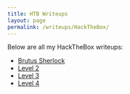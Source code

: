 ```yaml
---
title: HTB Writeups
layout: page
permalink: /writeups/HackTheBox/
---
```

Below are all my HackTheBox writeups:

<ul>
  <li><a href="/writeups/HackTheBox/brutus/">Brutus Sherlock</a></li>
  <li><a href="/writeups/bandit/level2/">Level 2</a></li>
  <li><a href="/writeups/bandit/level3/">Level 3</a></li>
  <li><a href="/writeups/bandit/level1/">Level 4</a></li>
